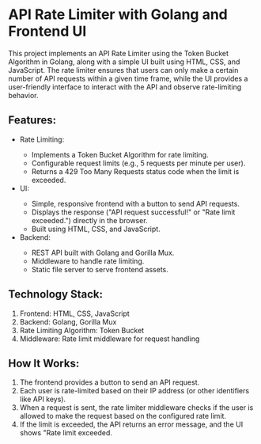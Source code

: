 <h1>API Rate Limiter with Golang and Frontend UI</h1>
<p>This project implements an API Rate Limiter using the Token Bucket Algorithm in Golang, along with a simple UI built using HTML, CSS, and JavaScript. The rate limiter ensures that users can only make a certain number of API requests within a given time frame, while the UI provides a user-friendly interface to interact with the API and observe rate-limiting behavior.</p>
<h2>Features:</h2>
<ul>
  <li>Rate Limiting:</li>
  <ul>
    <li>Implements a Token Bucket Algorithm for rate limiting.</li>
    <li>Configurable request limits (e.g., 5 requests per minute per user).</li>
    <li>Returns a 429 Too Many Requests status code when the limit is exceeded.</li>
  </ul>
  <li>UI:</li>
  <ul>
    <li>Simple, responsive frontend with a button to send API requests.</li>
    <li>Displays the response ("API request successful!" or "Rate limit exceeded.") directly in the browser.</li>
    <li>Built using HTML, CSS, and JavaScript.</li>
  </ul>
  <li>Backend:</li>
  <ul>
    <li>REST API built with Golang and Gorilla Mux.</li>
    <li>Middleware to handle rate limiting.</li>
    <li>Static file server to serve frontend assets.</li>
  </ul>
</ul>

<h2>Technology Stack:</h2>
<ol>
  <li>Frontend: HTML, CSS, JavaScript</li>
  <li>Backend: Golang, Gorilla Mux</li>
  <li>Rate Limiting Algorithm: Token Bucket</li>
  <li>Middleware: Rate limit middleware for request handling</li>
</ol>
<h2>How It Works:</h2>
<ol>
  <li>The frontend provides a button to send an API request.</li>
  <li>Each user is rate-limited based on their IP address (or other identifiers like API keys).</li>
  <li>When a request is sent, the rate limiter middleware checks if the user is allowed to make the request based on the configured rate limit.</li>
  <li>If the limit is exceeded, the API returns an error message, and the UI shows "Rate limit exceeded.</li>
</ol>

